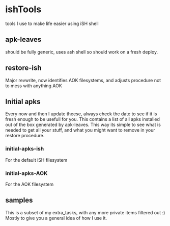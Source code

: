 # ishTools
tools I use to make life easier using iSH shell

## apk-leaves
should be fully generic, uses ash shell so should work on a fresh deploy.

## restore-ish
Major revwrite, now identifies AOK filesystems, and adjusts procedure not
to mess with anything AOK

## Initial apks
Every now and then I update theese, always check the date to see if it is fresh enough to be usefull for you.
This contains a list of all apks installed out of the box generated by apk-leaves.
This way its simple to see what is needed to get all your stuff, and what you might want to remove in your restore procedure.

### initial-apks-ish
For the default iSH filesystem

### initial-apks-AOK
For the AOK filesystem

## samples
This is a subset of my extra_tasks, with any more private items filtered out :)
Mostly to give you a general idea of how I use it.
